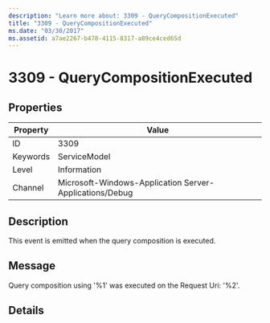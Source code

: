 ```yaml
---
description: "Learn more about: 3309 - QueryCompositionExecuted"
title: "3309 - QueryCompositionExecuted"
ms.date: "03/30/2017"
ms.assetid: a7ae2267-b478-4115-8317-a89ce4ced65d
---
```

# 3309 - QueryCompositionExecuted

## Properties

| Property | Value |
| - | - |
|ID|3309|  
|Keywords|ServiceModel|  
|Level|Information|  
|Channel|Microsoft-Windows-Application Server-Applications/Debug|  
  
## Description  

 This event is emitted when the query composition is executed.  
  
## Message  

 Query composition using '%1' was executed on the Request Uri: '%2'.  
  
## Details
